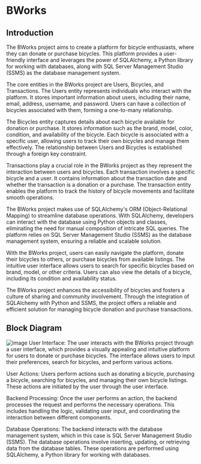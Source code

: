 # BWorks
## Introduction

The BWorks project aims to create a platform for bicycle enthusiasts, where they can donate or purchase bicycles. This platform provides a user-friendly interface and leverages the power of SQLAlchemy, a Python library for working with databases, along with SQL Server Management Studio (SSMS) as the database management system.

The core entities in the BWorks project are Users, Bicycles, and Transactions. The Users entity represents individuals who interact with the platform. It stores important information about users, including their name, email, address, username, and password. Users can have a collection of bicycles associated with them, forming a one-to-many relationship.

The Bicycles entity captures details about each bicycle available for donation or purchase. It stores information such as the brand, model, color, condition, and availability of the bicycle. Each bicycle is associated with a specific user, allowing users to track their own bicycles and manage them effectively. The relationship between Users and Bicycles is established through a foreign key constraint.

Transactions play a crucial role in the BWorks project as they represent the interaction between users and bicycles. Each transaction involves a specific bicycle and a user. It contains information about the transaction date and whether the transaction is a donation or a purchase. The transaction entity enables the platform to track the history of bicycle movements and facilitate smooth operations.

The BWorks project makes use of SQLAlchemy's ORM (Object-Relational Mapping) to streamline database operations. With SQLAlchemy, developers can interact with the database using Python objects and classes, eliminating the need for manual composition of intricate SQL queries. The platform relies on SQL Server Management Studio (SSMS) as the database management system, ensuring a reliable and scalable solution.

With the BWorks project, users can easily navigate the platform, donate their bicycles to others, or purchase bicycles from available listings. The intuitive user interface allows users to search for specific bicycles based on brand, model, or other criteria. Users can also view the details of a bicycle, including its condition and availability status.

The BWorks project enhances the accessibility of bicycles and fosters a culture of sharing and community involvement. Through the integration of SQLAlchemy with Python and SSMS, the project offers a reliable and efficient solution for managing bicycle donation and purchase transactions.

## Block Diagram


![image](https://github.com/KNagaPrasad/BWorks/assets/129809773/c7247ce7-2e8f-455b-8af3-575fb940fbd5)
User Interface: The user interacts with the BWorks project through a user interface, which provides a visually appealing and intuitive platform for users to donate or purchase bicycles. The interface allows users to input their preferences, search for bicycles, and perform various actions.

User Actions: Users perform actions such as donating a bicycle, purchasing a bicycle, searching for bicycles, and managing their own bicycle listings. These actions are initiated by the user through the user interface.

Backend Processing: Once the user performs an action, the backend processes the request and performs the necessary operations. This includes handling the logic, validating user input, and coordinating the interaction between different components.

Database Operations: The backend interacts with the database management system, which in this case is SQL Server Management Studio (SSMS). The database operations involve inserting, updating, or retrieving data from the database tables. These operations are performed using SQLAlchemy, a Python library for working with databases.


